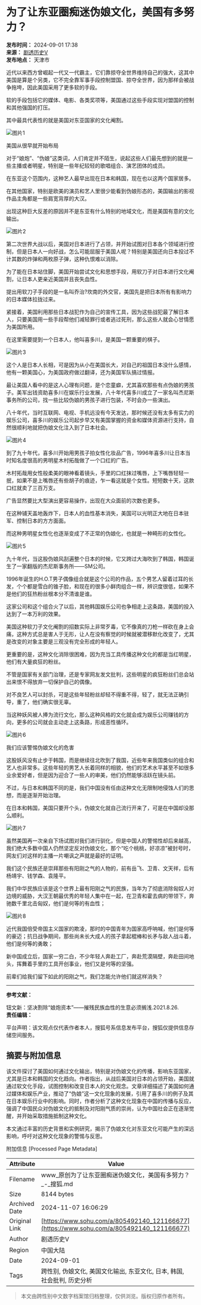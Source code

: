 # 为了让东亚圈痴迷伪娘文化，美国有多努力？

**发布时间：** 2024-09-01 17:38  
**来源：** [剧透历史V](https://www.sohu.com/a/805492140_121166677?spm=smpc.content-abroad.content.1.1730995526548uuFzNt1)  
**发布地点：** 天津市  

近代以来西方曾崛起一代又一代霸主，它们靠掠夺全世界维持自己的强大，这其中美国是算是个另类，它不完全靠军事手段控制盟国、掠夺全世界，因为那样会被战争拖垮，因此美国采用了更多软的手段。

软的手段包括它的媒体、电影、各类奖项等，美国通过这些手段实现对盟国的控制和其他强国的打压。

其中最具代表性的就是美国对东亚国家的文化阉割。

![图片1](//q3.itc.cn/q_70/images01/20240901/40658094901e4063bf2ef248173a86b9.jpeg)

美国从很早就开始布局

对于“娘炮”、“伪娘”这类词，人们肯定并不陌生，说起这些人们最先想到的就是一些主播或者明星，特别是一些年纪较轻的歌唱组合、演艺团体的成员。

在东亚这个范围内，这种艺人最早出现在日本和韩国，现在也以这两个国家居多。

在其他国家，特别是欧美的演员和艺人里很少能看到伪娘形态的，美国输出的影视作品主角都是一些肩宽背厚的大汉。

出现这种巨大反差的原因并不是东亚有什么特别的地域文化，而是美国有意的文化输出。

![图片2](//q2.itc.cn/q_70/images01/20240901/6fb56ea356bb4c6485be02baf24eb6ea.jpeg)

第二次世界大战以后，美国对日本进行了占领，并开始试图对日本各个领域进行控制，但是日本人一向好战，怎么可能屈服于美国人呢？特别是美国还向日本投过不计其数的炸弹和两枚原子弹，这种仇恨难以消除。

为了能在日本站住脚，美国开始尝试文化和思想手段，用软刀子对日本进行文化阉割，让日本人更亲近美国并且丧失血性。

提出用软刀子手段的是一名叫乔治?坎南的外交官，美国先是把日本所有有影响力的日本媒体拉拢过来。

紧接着，美国利用那些日本战犯作为自己的宣传工具，因为这些战犯最了解日本人，只要美国用一些手段帮他们减轻罪行或者逃过死刑，那么这些人就会心甘情愿为美国所用。

在这里需要提到一个日本人，他叫喜多川，是美国一颗重要的棋子。

![图片3](//q3.itc.cn/q_70/images01/20240901/0ed59c6bf4074264b3babf8fe9c5dc27.jpeg)

这个人是日本人长相，可是因为从小在美国长大，对自己的祖国日本没什么感情，他有一颗美国心，为美国政府做过翻译，还为美国军队搞过情报。

最让美国人看中的是这人心理有问题，是个恋童癖，尤其喜欢那些有点伪娘的男孩子。美军出钱资助喜多川在娱乐行业发展，八十年代喜多川成立了一家名叫杰尼斯事务所的公司，找一些比较伪娘的男孩子进行包装，不时会办一些演出。

八十年代，当时互联网、电视、手机远没有今天发达，那时候还没有太多有实力的娱乐公司，喜多川的娱乐公司起步早又有美国掌握的资金和媒体资源进行支持，自然很顺利地就把伪娘文化注入到了日本社会。

![图片4](//q6.itc.cn/q_70/images01/20240901/8f330959158149d080a9e4e6c7fab521.jpeg)

到了九十年代，喜多川开始用男孩子拍女性化妆品广告，1996年喜多川让日本当时知名度很高的男明星木村拓哉做了一个口红的广告。

木村拓哉用女性般柔美的眼神看着镜头，手里的口红抹过嘴唇，上下嘴唇轻轻一抿，如果不是上嘴唇还有些胡子的痕迹，乍一看这就是个女性。短短数十天，这款口红就卖了三百万支。

广告显然要比大型演出更容易操作，出现在大众面前的次数也更多。

在这种铺天盖地轰炸下，日本人的血性基本消失，美国可以光明正大地在日本驻军、控制日本的方方面面。

而这种男明星女性化也逐渐变成了不正常的伪娘化，也就是一种畸形的女性化。

![图片5](//q2.itc.cn/q_70/images01/20240901/3d3ff7d07f4a406e847e3d54921b48f0.jpeg)

九十年代，当这股伪娘风刮遍整个日本的时候，它又跨过大海吹到了韩国，韩国诞生了一家翻版的杰尼斯事务所——SM公司。

1996年诞生的H.O.T男子偶像组合就是这个公司的作品，五个男艺人留着过耳的长发，个个都是雪白的锥子脸，和现在的很多小鲜肉组合一样，辨识度很低，如果不是他们的狂热粉丝根本分不清谁是谁。

这家公司和这个组合火了以后，其他韩国娱乐公司也争相走上这条路，美国的投入达到了一本万利的效果。

美国这种软刀子文化阉割的招数实际上非常歹毒，它不像真的刀枪一样砍在身上会痛，这种方式总是害人于无形，让人在没有察觉的时候就被潜移默化改变了，尤其是改变的对象主要是三观没有完全形成的年轻人。

更重要的是，这种文化消除很困难，因为充当工具传播这种文化的都是当红明星，他们有大量疯狂的粉丝。

不管是国家有关部门治理，还是专家网友发文批判，这些明星的疯狂粉丝们总会站出来恨不得放弃一切保护自己的偶像。

对不良艺人可以封杀，可是这些年轻粉丝却轻不得重不得，轻了，就无法正确引导，重了，他们确实很无辜。

当这种妖风被人捧为流行文化，那么这种风格的文化就会成为娱乐公司赚钱的方向，更多的公司就会主动走上这条路，形成恶性循环。

![图片6](//q9.itc.cn/q_70/images01/20240901/0a999b3fdd05461ea79eeac9798eee0d.jpeg)

我们应该警惕伪娘文化的危害

这股妖风没有止步于韩国，而是继续往北吹到了我国，近些年来我国类似的组合和艺人也非常多。这些年轻的男艺人长着同样的相貌，他们的艺术水平甚至不如很多业余爱好者，但是因为迎合了一些人的审美，他们仍然能够活跃在镜头前。

不过，与日本和韩国不同的是，我们中国没有任由这种文化无限制地侵蚀人们的思想，而是逐渐开始治理。

在日本和韩国，美国只要开个头，伪娘文化就自己流行开来了，可是在中国却没那么顺利。

![图片7](//q1.itc.cn/q_70/images01/20240901/beb005bc412d462cbd5ce9d0075ae767.jpeg)

虽然美国再一次亲自下场试图对我们进行驯化，但是中国人的警惕性却后来越高，我们绝大多数中国人仍然坚定反对伪娘文化，那个“吃个桃桃，好凉凉”被封号时，网友们对这样的主播一片嘲讽之声就是最好的证明。

我们这个民族还是崇拜那些有阳刚之气的人物的，前有岳飞、卫青、文天祥，后有杨靖宇、钱学森、袁隆平。

我们中华民族应该是这个世界上最有阳刚之气的民族，当年为了彻底消除匈奴人对边境的威胁，大汉王朝最优秀的年轻人集中在一起，在卫青和霍去病的带领下，奔驰数千里北击匈奴，他们是何等的有血性；

![图片8](//q8.itc.cn/q_70/images01/20240901/60a6de41cdb34720bbdf81fc702baceb.jpeg)

近代我国倍受帝国主义国家的欺凌，那时的中国青年为国家高呼呐喊，他们是何等的豪迈；抗日战争期间，那些尚未长大成人的孩子拿起棍棒和长矛与敌人战斗着，他们是何等的勇敢；

新中国成立后，国家一穷二白，不少年轻人奔赴工厂，奔赴荒漠隔壁，奔赴田间地头，挥舞着手里的工具开创事业，他们又是何等的坚强。

前辈们给我们留下如此的阳刚之气，我们怎能允许他们就这样消失？

---

**参考文献：**

钮文新：坚决割除“娘炮资本”——摧残民族血性的生意必须搁浅.2021.8.26.  
**责任编辑：**  

平台声明：该文观点仅代表作者本人，搜狐号系信息发布平台，搜狐仅提供信息存储空间服务。

## 摘要与附加信息

<!-- tcd_abstract -->
该文件探讨了美国如何通过文化输出，特别是对伪娘文化的传播，影响东亚国家，尤其是日本和韩国的文化趋向。作者指出，从战后美国对日本的占领开始，美国就通过软文化手段，试图控制和改变日本人的文化观念。文章详细描述了美国如何通过媒体和娱乐产业，推动了“伪娘”这一文化现象的发展，引用了喜多川的例子及其在日本娱乐行业中的影响。同时，作者分析了这种文化现象在中国的传播与反应，强调了中国民众对伪娘文化的抵制及对阳刚气质的崇尚，认为中国社会正在逐渐觉醒，并开始采取措施抵制这种文化。

本文通过丰富的历史背景和实例研究，揭示了伪娘文化对东亚文化可能产生的深远影响，呼吁对这种文化现象的警惕与反思。
<!-- tcd_abstract_end -->

附加信息 [Processed Page Metadata]

| Attribute       | Value                                  |
|-----------------|----------------------------------------|
| Filename        | www_原创为了让东亚圈痴迷伪娘文化，美国有多努力？_-_搜狐.md                             |
| Size            | 8144 bytes                           |
| Archived Date   | 2024-11-07 16:06:29                             |
| Original Link   | [https://www.sohu.com/a/805492140_121166677](https://www.sohu.com/a/805492140_121166677)                       |
| Author          | 剧透历史V                               |
| Region          | 中国大陆                               |
| Date            | 2024-09-01                                 |
| Tags            | 跨性别, 伪娘文化, 美国文化输出, 东亚文化, 日本, 韩国, 社会批判, 历史分析                                 |
>
> 本文由跨性别中文数字档案馆归档整理，仅供浏览。版权归原作者所有。
>